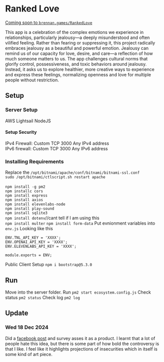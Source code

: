 # Ranked Love
<a href="https://brennan.games/RankedLove/">Coming soon to ``brennan.games/RankedLove``</a><br />

This app is a celebration of the complex emotions we experience in relationships, particularly jealousy—a deeply misunderstood and often vilified feeling. Rather than fearing or suppressing it, this project radically embraces jealousy as a beautiful and powerful emotion. Jealousy can remind us of our capacity for love, desire, and care—a reflection of how much someone matters to us. The app challenges cultural norms that glorify control, possessiveness, and toxic behaviors around jealousy. Instead, it asks us to explore healthier, more creative ways to experience and express these feelings, normalizing openness and love for multiple people without restriction.

## Setup 
### Server Setup

AWS Lightsail NodeJS<br />
#### Setup Security
IPv4 Firewall: Custom	TCP	3000 Any IPv4 address<br />
IPv6 firewall: Custom	TCP	3000 Any IPv6 address<br />

### Installing Requirements 

Replace the ``/opt/bitnami/apache/conf/bitnami/bitnami-ssl.conf``<br />
``sudo /opt/bitnami/ctlscript.sh restart apache``<br />
<br />
````npm install -g pm2````<br />
``npm installc cors``<br />
``npm install express``<br />
``npm install axios``<br />
``npm install elevenlabs-node``<br />
``npm install play-sound``<br />
``npm install sqlite3``<br />
``npm install dotenv``//cant tell if I am using this<br /> 
``npm install multer``
``npm install form-data``
Put evnionment variables into ``env.js``
Looking like this
```const ENV = {};
ENV.TNL_API_KEY = 'XXXX';
ENV.OPENAI_API_KEY = 'XXXX';
ENV.ELEVENLABS_API_KEY = 'XXXX';

module.exports = ENV;
```

Public Client Setup
``npm i bootstrap@5.3.0``<br />

## Run
Move into the server folder.
Run ``pm2 start ecosystem.config.js``
Check status ``pm2 status``
Check log ``pm2 log``

## Update

### Wed 18 Dec 2024
Did a <a href="https://www.facebook.com/brennan.hatton/posts/pfbid0oLbRezQTLm5CWLhUknMHXqfDQ9t4QNAkPCirxuGvtoEt9wy3TqXnyiFBxQzjNDERl">facebook post</a> and survey asses it as a product. I learnt that a lot of people hate this idea, but there is some part of how bold the controversy is that I like. I feel like it highlights projections of insecurities which in itself is some kind of art piece.
